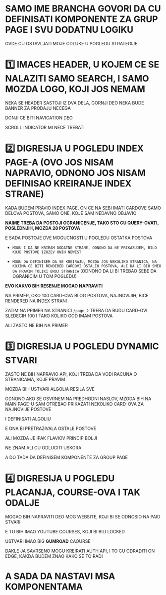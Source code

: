 # SAMO IME BRANCHA GOVORI DA CU DEFINISATI KOMPONENTE ZA GRUP PAGE I SVU DODATNU LOGIKU

OVDE CU OSTAVLJATI MOJE ODLUKE U POGLEDU STRATEGIJE

# :one: IMACES HEADER, U KOJEM CE SE NALAZITI SAMO SEARCH, I SAMO MOZDA LOGO, KOJI JOS NEMAM

NEKA SE HEADER SASTOJI IZ DVA DELA, GORNJI DEO NEKA BUDE BANNER ZA PRODAJU NECEGA

DONJI CE BITI NAVIGATION DEO

SCROLL INDICATOR MI NECE TREBATI

# :two: DIGRESIJA U POGLEDU INDEX PAGE-A (OVO JOS NISAM NAPRAVIO, ODNONO JOS NISAM DEFINISAO KREIRANJE INDEX STRANE)

KADA BUDEM PRAVIO INDEX PAGE, ON CE NA SEBI IMATI CARDOVE SAMO DELOVA POSTOVA, SAMO ONE, KOJE SAM NEDAVNO OBJAVIO

**NAIME TREBA DA POSTOJI OGRANICENJE, TAKO STO CU QUERY-OVATI, POSLEDNJIH, MOZDA 28 POSTOVA**

E SADA POSTOJE DVE MOGUCNOSTI U POGLEDU OSTATKA POSTOVA

- `MOGU I DA NE KRIRAM DODATNE STRANE, ODNONO DA NE PRIKAZUJEM, BILO KOJE POSTOVE IZUZEV ONIH NEWEST`

- `MOGU DA DEFINISEM DA SE KREIRAJU, MOZDA JOS NEKOLIKO STRANICA, NA KOJIMA CE BITI RENDERED CARDOVI OSTALIH POSTOVA, ALI DA LI BIH SMEO DA PRAVIM TOLIKI BROJ STRANICA` (ODNONO DA LI BI TREBAO SEBE DA OGRANICIM U TOM POGLEDU)

**EVO KAKVO BIH RESENJE MOGAO NAPRAVITI**

NA PRIMER, OKO 100 CARD-OVA BLOG POSTOVA, NAJNOVIJIH, BICE RENDERED NA INDEX STRANI

ZATIM NA PRIMER NA STRANICI `/page_2` TREBA DA BUDU CARD-OVI SLEDECIH 100 I TAKO KOLIKO GOD IMAM POSTOVA

ALI ZASTO NE BIH NA PRIMER

# :three: DIGRESIJA U POGLEDU DYNAMIC STVARI

ZASTO NE BIH NAPRAVIO API, KOJI TREBA DA VODI RACUNA O STRANICAMA, KOJE PRAVIM

MOZDA BIH USTVARI ALGOLIA RESILA SVE

ODNONO AKO SE OSVRNEM NA PREDHODNI NASLOV, MZODA BIH NA MAIN PAGE-U SAM OTREBAO PRIKAZATI NEKOLIKO CARD-OVA ZA NAJNOVIJE POSTOVE

I DEFINISATI ALGOLIU

E ONA BI PRETRAZIVALA OSTALE POSTOVE

ALI MOZDA JE IPAK FLAVIOV PRINCIP BOLJI

NE ZNAM ALI CU ODLUCITI USKORA

A DO TADA DA DEFINISEM KOMPONENTE ZA GROUP PAGE

# :four: DIGRESIJA U POGLEDU PLACANJA, COURSE-OVA I TAK ODALJE

MOGAO BIH NAPRAVITI DEO MOG WEBSITE, KOJI BI SE ODNOSIO NA PAID STVARI

E TU BIH IMAO YOUTUBE COURSES, KOJI BI BILI LOCKED

USTVARI IMAO BIG **GUMROAD** CAOURSE

DAKLE JA SAVRSENO MOGU KREIRATI AUTH API, I TO CU ODRADITI ON EDGE, KAKDA BUDEM ZNAO KAKO SE TO RADI

# A SADA DA NASTAVI MSA KOMPONENTAMA
